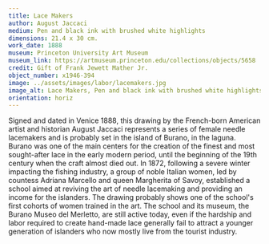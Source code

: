 ```yaml
---
title: Lace Makers
author: August Jaccaci
medium: Pen and black ink with brushed white highlights
dimensions: 21.4 x 30 cm. 
work_date: 1888 
museum: Princeton University Art Museum 
museum_link: https://artmuseum.princeton.edu/collections/objects/5658
credit: Gift of Frank Jewett Mather Jr.
object_number: x1946-394
image: ../assets/images/labor/lacemakers.jpg
image_alt: Lace Makers, Pen and black ink with brushed white highlights by August Jaccaci
orientation: horiz
---
```


Signed and dated in Venice 1888, this drawing by the French-born American artist and historian August Jaccaci represents a series of female needle lacemakers and is probably set in the island of Burano, in the laguna. Burano was one of the main centers for the creation of the finest and most sought-after lace in the early modern period, until the beginning of the 19th century when the craft almost died out. In 1872, following a severe winter impacting the fishing industry, a group of noble Italian women, led by countess Adriana Marcello and queen Margherita of Savoy, established a school aimed at reviving the art of needle lacemaking and providing an income for the islanders. The drawing probably shows one of the school's first cohorts of women trained in the art. The school and its museum, the Burano Museo del Merletto, are still active today, even if the hardship and labor required to create hand-made lace generally fail to attract a younger generation of islanders who now mostly live from the tourist industry.
